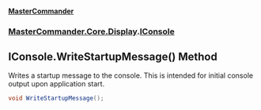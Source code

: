 #### [MasterCommander](MasterCommander.md 'MasterCommander')
### [MasterCommander.Core.Display](MasterCommander.Core.Display.md 'MasterCommander.Core.Display').[IConsole](IConsole.md 'MasterCommander.Core.Display.IConsole')

## IConsole.WriteStartupMessage() Method

Writes a startup message to the console. This is intended for initial console output upon application start.

```csharp
void WriteStartupMessage();
```